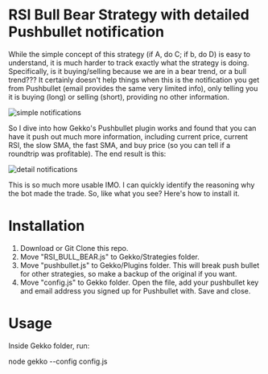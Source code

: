 # RSI Bull Bear Strategy with detailed Pushbullet notification
While the simple concept of this strategy (if A, do C; if b, do D) is easy to understand, it is much harder to track exactly what the strategy is doing. Specifically, is it buying/selling because we are in a bear trend, or a bull trend???
It certainly doesn't help things when this is the notification you get from Pushbullet (email provides the same very limited info), only telling you it is buying (long) or selling (short), providing no other information.

![simple notifications](https://i.imgur.com/xh1YPyQ.png)

So I dive into how Gekko's Pushbullet plugin works and found that you can have it push out much more information, including current price, current RSI, the slow SMA, the fast SMA, and buy price (so you can tell if a roundtrip was profitable). The end result is this:

![detail notifications](https://i.imgur.com/qFZV40p.png)

This is so much more usable IMO. I can quickly identify the reasoning why the bot made the trade. So, like what you see? Here's how to install it.

# Installation

1. Download or Git Clone this repo.
2. Move "RSI_BULL_BEAR.js" to Gekko/Strategies folder.
3. Move "pushbullet.js" to Gekko/Plugins folder. This will break push bullet for other strategies, so make a backup of the original if you want.
4. Move "config.js" to Gekko folder. Open the file, add your pushbullet key and email address you signed up for Pushbullet with. Save and close.

# Usage

Inside Gekko folder, run:

node gekko --config config.js



